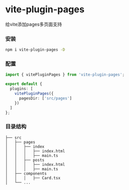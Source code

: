 # vite-plugin-pages

给vite添加pages多页面支持

### 安装

```bash
npm i vite-plugin-pages -D
```

### 配置

```ts
import { vitePluginPages } from 'vite-plugin-pages';

export default {
  plugins: [
    vitePluginPages({
      pagesDir: ['src/pages']
    })
  ]
};
```

### 目录结构

```
├── src
│   ├── pages
│   │   ├── index
│   │   │   ├── index.html
│   │   │   ├── main.ts
│   │   ├── posts
│   │   │   ├── index.html
│   │   │   ├── main.ts
│   ├── components
│   │   │   ├── Card.tsx
│   └── ...
```
